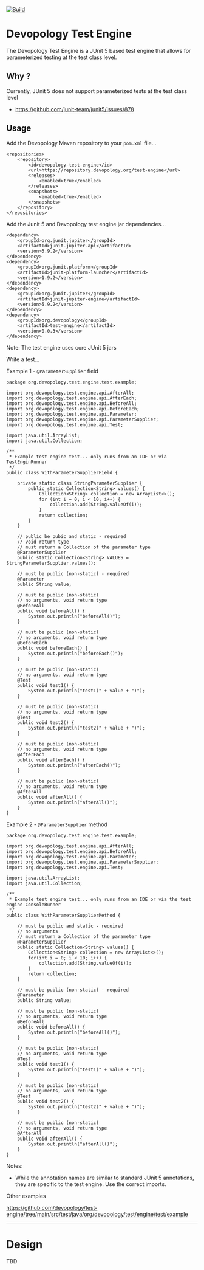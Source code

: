 [![Build](https://github.com/devopology/test-engine/actions/workflows/build.yml/badge.svg)](https://github.com/devopology/test-engine/actions/workflows/build.yml)

# Devopology Test Engine

The Devopology Test Engine is a JUnit 5 based test engine that allows for parameterized testing at the test class level.

## Why ?

Currently, JUnit 5 does not support parameterized tests at the test class level
- https://github.com/junit-team/junit5/issues/878

## Usage
 
Add the Devopology Maven repository to your `pom.xml` file...

```
<repositories>
    <repository>
        <id>devopology-test-engine</id>
        <url>https://repository.devopology.org/test-engine</url>
        <releases>
            <enabled>true</enabled>
        </releases>
        <snapshots>
            <enabled>true</enabled>
        </snapshots>
    </repository>
</repositories>
```

Add the Junit 5 and Devopology test engine jar dependencies...

```
<dependency>
    <groupId>org.junit.jupiter</groupId>
    <artifactId>junit-jupiter-api</artifactId>
    <version>5.9.2</version>
</dependency>
<dependency>
    <groupId>org.junit.platform</groupId>
    <artifactId>junit-platform-launcher</artifactId>
    <version>1.9.2</version>
</dependency>
<dependency>
    <groupId>org.junit.jupiter</groupId>
    <artifactId>junit-jupiter-engine</artifactId>
    <version>5.9.2</version>
</dependency>
<dependency>
    <groupId>org.devopology</groupId>
    <artifactId>test-engine</artifactId>
    <version>0.0.3</version>
</dependency>
```

Note: The test engine uses core JUnit 5 jars

Write a test...

Example 1 - `@ParameterSupplier` field

```
package org.devopology.test.engine.test.example;

import org.devopology.test.engine.api.AfterAll;
import org.devopology.test.engine.api.AfterEach;
import org.devopology.test.engine.api.BeforeAll;
import org.devopology.test.engine.api.BeforeEach;
import org.devopology.test.engine.api.Parameter;
import org.devopology.test.engine.api.ParameterSupplier;
import org.devopology.test.engine.api.Test;

import java.util.ArrayList;
import java.util.Collection;

/**
 * Example test engine test... only runs from an IDE or via TestEnginRunner
 */
public class WithParameterSupplierField {

    private static class StringParameterSupplier {
        public static Collection<String> values() {
            Collection<String> collection = new ArrayList<>();
            for (int i = 0; i < 10; i++) {
                collection.add(String.valueOf(i));
            }
            return collection;
        }
    }

    // public be pubic and static - required
    // void return type
    // must return a Collection of the parameter type
    @ParameterSupplier
    public static Collection<String> VALUES = StringParameterSupplier.values();

    // must be public (non-static) - required
    @Parameter
    public String value;

    // must be public (non-static)
    // no arguments, void return type
    @BeforeAll
    public void beforeAll() {
        System.out.println("beforeAll()");
    }

    // must be public (non-static)
    // no arguments, void return type
    @BeforeEach
    public void beforeEach() {
        System.out.println("beforeEach()");
    }

    // must be public (non-static)
    // no arguments, void return type
    @Test
    public void test1() {
        System.out.println("test1(" + value + ")");
    }

    // must be public (non-static)
    // no arguments, void return type
    @Test
    public void test2() {
        System.out.println("test2(" + value + ")");
    }

    // must be public (non-static)
    // no arguments, void return type
    @AfterEach
    public void afterEach() {
        System.out.println("afterEach()");
    }

    // must be public (non-static)
    // no arguments, void return type
    @AfterAll
    public void afterAll() {
        System.out.println("afterAll()");
    }
}
```

Example 2 - `@ParameterSupplier` method

```
package org.devopology.test.engine.test.example;

import org.devopology.test.engine.api.AfterAll;
import org.devopology.test.engine.api.BeforeAll;
import org.devopology.test.engine.api.Parameter;
import org.devopology.test.engine.api.ParameterSupplier;
import org.devopology.test.engine.api.Test;

import java.util.ArrayList;
import java.util.Collection;

/**
 * Example test engine test... only runs from an IDE or via the test engine ConsoleRunner
 */
public class WithParameterSupplierMethod {

    // must be public and static - required
    // no arguments
    // must return a Collection of the parameter type
    @ParameterSupplier
    public static Collection<String> values() {
        Collection<String> collection = new ArrayList<>();
        for(int i = 0; i < 10; i++) {
            collection.add(String.valueOf(i));
        }
        return collection;
    }

    // must be public (non-static) - required
    @Parameter
    public String value;

    // must be public (non-static)
    // no arguments, void return type
    @BeforeAll
    public void beforeAll() {
        System.out.println("beforeAll()");
    }

    // must be public (non-static)
    // no arguments, void return type
    @Test
    public void test1() {
        System.out.println("test1(" + value + ")");
    }

    // must be public (non-static)
    // no arguments, void return type
    @Test
    public void test2() {
        System.out.println("test2(" + value + ")");
    }

    // must be public (non-static)
    // no arguments, void return type
    @AfterAll
    public void afterAll() {
        System.out.println("afterAll()");
    }
}
```

Notes:

- While the annotation names are similar to standard JUnit 5 annotations, they are specific to the test engine. Use the correct imports.

Other examples

https://github.com/devopology/test-engine/tree/main/src/test/java/org/devopology/test/engine/test/example

---

# Design

TBD
